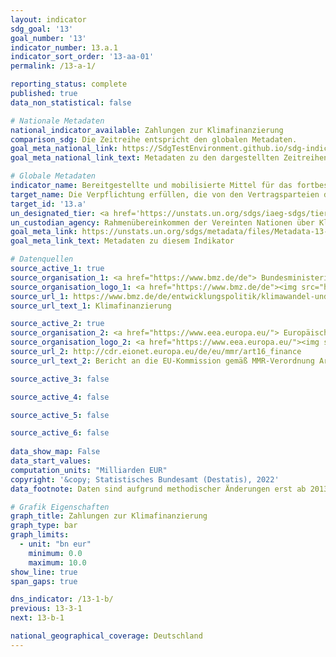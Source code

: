 ```yaml
---
layout: indicator    
sdg_goal: '13'    
goal_number: '13'    
indicator_number: 13.a.1    
indicator_sort_order: '13-aa-01'    
permalink: /13-a-1/    

reporting_status: complete    
published: true    
data_non_statistical: false    

# Nationale Metadaten    
national_indicator_available: Zahlungen zur Klimafinanzierung    
comparison_sdg: Die Zeitreihe entspricht den globalen Metadaten.    
goal_meta_national_link: https://SdgTestEnvironment.github.io/sdg-indicators/public/MetaDe/13.a.1.pdf    
goal_meta_national_link_text: Metadaten zu den dargestellten Zeitreihen    

# Globale Metadaten    
indicator_name: Bereitgestellte und mobilisierte Mittel für das fortbestehende Ziel, bis 2025 die zugesagten 100 Milliarden US-Dollar jährlich gemeinsam aufzubringen    
target_name: Die Verpflichtung erfüllen, die von den Vertragsparteien des Rahmenübereinkommens der Vereinten Nationen über Klimaänderungen, die entwickelte Länder sind, übernommen wurde, bis 2020 gemeinsam jährlich 100 Milliarden Dollar aus allen Quellen aufzubringen, um den Bedürfnissen der Entwicklungsländer im Kontext sinnvoller Klimaschutzmaßnahmen und einer transparenten Umsetzung zu entsprechen, und den Grünen Klimafonds vollständig zu operationalisieren, indem er schnellstmöglich mit den erforderlichen Finanzmitteln ausgestattet wird    
target_id: '13.a'    
un_designated_tier: <a href='https://unstats.un.org/sdgs/iaeg-sdgs/tier-classification/' title='Klicken Sie hier um weitere Informationen zur UN-Tier-Klassifikation zu erhalten.'  target='_blank'>Tier II</a>    
un_custodian_agency: Rahmenübereinkommen der Vereinten Nationen über Klimaänderungen (UNFCCC)    
goal_meta_link: https://unstats.un.org/sdgs/metadata/files/Metadata-13-0a-01.pdf    
goal_meta_link_text: Metadaten zu diesem Indikator        

# Datenquellen
source_active_1: true
source_organisation_1: <a href="https://www.bmz.de/de"> Bundesministerium für wirtschaftliche Zusammenarbeit und Entwicklung (BMZ) </a>
source_organisation_logo_1: <a href="https://www.bmz.de/de"><img src="https://g205sdgs.github.io/sdg-indicators/public/OrgImgDe/bmz.png" alt="Logo bmz" style="height:60px; width:148px"/></a>
source_url_1: https://www.bmz.de/de/entwicklungspolitik/klimawandel-und-entwicklung/klimafinanzierung
source_url_text_1: Klimafinanzierung

source_active_2: true
source_organisation_2: <a href="https://www.eea.europa.eu/"> Europäische Umweltagentur (EUA) </a>
source_organisation_logo_2: <a href="https://www.eea.europa.eu/"><img src="https://g205sdgs.github.io/sdg-indicators/public/OrgImgDe/eea.png" alt="Logo eea" style="height:60px; width:148px"/></a>
source_url_2: http://cdr.eionet.europa.eu/de/eu/mmr/art16_finance
source_url_text_2: Bericht an die EU-Kommission gemäß MMR-Verordnung Artikel 16 (nicht auf Deutsch verfügbar)

source_active_3: false

source_active_4: false

source_active_5: false

source_active_6: false
    
data_show_map: False    
data_start_values:     
computation_units: "Milliarden EUR"    
copyright: '&copy; Statistisches Bundesamt (Destatis), 2022'    
data_footnote: Daten sind aufgrund methodischer Änderungen erst ab 2013 verfügbar.    

# Grafik Eigenschaften    
graph_title: Zahlungen zur Klimafinanzierung    
graph_type: bar    
graph_limits:
  - unit: "bn eur"
    minimum: 0.0
    maximum: 10.0
show_line: true
span_gaps: true    

dns_indicator: /13-1-b/
previous: 13-3-1    
next: 13-b-1    

national_geographical_coverage: Deutschland    
---
```


<span></span>